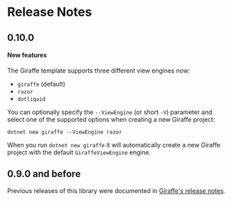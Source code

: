 Release Notes
=============

## 0.10.0

#### New features

The Giraffe template supports three different view engines now:

- `giraffe` (default)
- `razor`
- `dotliquid`

You can optionally specify the `--ViewEngine` (or short `-V`) parameter and select one of the supported options when creating a new Giraffe project:

```
dotnet new giraffe --ViewEngine razor
```

When you run `dotnet new giraffe` it will automatically create a new Giraffe project with the default `GiraffeViewEngine` engine.

## 0.9.0 and before

Previous releases of this library were documented in [Giraffe's release notes](https://github.com/giraffe-fsharp/Giraffe/blob/master/RELEASE_NOTES.md).